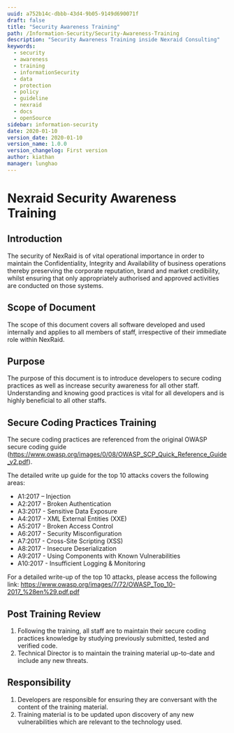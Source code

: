 ```yaml
---
uuid: a752b14c-dbbb-43d4-9b05-9149d690071f
draft: false
title: "Security Awareness Training"
path: /Information-Security/Security-Awareness-Training
description: "Security Awareness Training inside Nexraid Consulting"
keywords: 
  - security
  - awareness
  - training
  - informationSecurity
  - data
  - protection
  - policy
  - guideline
  - nexraid
  - docs
  - openSource
sidebar: information-security
date: 2020-01-10
version_date: 2020-01-10
version_name: 1.0.0
version_changelog: First version
author: kiathan
manager: lunghao
---
```


# Nexraid Security Awareness Training
## Introduction
The security of NexRaid is of vital operational importance in order to maintain the Confidentiality, Integrity and Availability of business operations thereby preserving the corporate reputation, brand and market credibility, whilst ensuring that only appropriately authorised and approved activities are conducted on those systems.


## Scope of Document
The scope of this document covers all software developed and used internally and applies to all members of staff, irrespective of their immediate role within NexRaid.


## Purpose
The purpose of this document is to introduce developers to secure coding practices as well as increase security awareness for all other staff. Understanding and knowing good practices is vital for all developers and is highly beneficial to all other staffs.
 
 
## Secure Coding Practices Training
The secure coding practices are referenced from the original OWASP secure coding guide (https://www.owasp.org/images/0/08/OWASP_SCP_Quick_Reference_Guide_v2.pdf).

The detailed write up guide for the top 10 attacks covers the following areas:
* A1:2017 – Injection
* A2:2017 - Broken Authentication
* A3:2017 - Sensitive Data Exposure
* A4:2017 - XML External Entities (XXE)
* A5:2017 - Broken Access Control
* A6:2017 - Security Misconfiguration
* A7:2017 - Cross-Site Scripting (XSS)
* A8:2017 - Insecure Deserialization
* A9:2017 - Using Components with Known Vulnerabilities
* A10:2017 - Insufficient Logging & Monitoring

For a detailed write-up of the top 10 attacks, please access the following link: https://www.owasp.org/images/7/72/OWASP_Top_10-2017_%28en%29.pdf.pdf
 

## Post Training Review
1. Following the training, all staff are to maintain their secure coding practices knowledge by studying previously submitted, tested and verified code.
2. Technical Director is to maintain the training material up-to-date and include any new threats.


## Responsibility
1. Developers are responsible for ensuring they are conversant with the content of the training material.
2. Training material is to be updated upon discovery of any new vulnerabilities which are relevant to the technology used.
